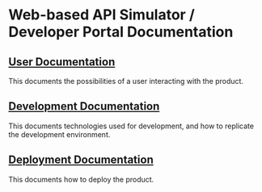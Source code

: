 # Web-based API Simulator / Developer Portal Documentation
## [User Documentation](User.md)
This documents the possibilities of a user interacting with the product.
## [Development Documentation](Development.md)
This documents technologies used for development, and how to replicate the development environment.
## [Deployment Documentation](Deployment.md)
This documents how to deploy the product.

